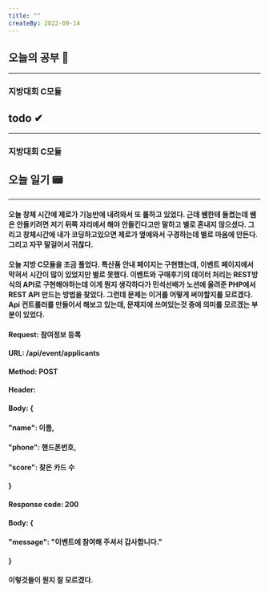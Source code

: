 ```yaml
---
title: ""
createBy: 2022-09-14
---
```

## 오늘의 공부 🎉
---
### 지방대회 C모듈

## todo ✔
---
### 지방대회 C모듈

## 오늘 일기 📟
---
#### 오늘 창체 시간에 제로가 기능반에 내려와서 또 롤하고 있었다. 근데 쌤한테 들켰는데 쌤은 안들키려면 저기 뒤쪽 자리에서 해야 안들킨다고만 말하고 별로 혼내지 않으셨다. 그리고 창체시간에 내가 코딩하고있으면 제로가 옆에와서 구경하는데 별로 마음에 안든다. 그리고 자꾸 말걸어서 귀찮다.
#### 오늘 지방 C모듈을 조금 풀었다. 특산품 안내 페이지는 구현했는데, 이벤트 페이지에서 막혀서 시간이 많이 있었지만 별로 못했다. 이벤트와 구매후기의 데이터 처리는 REST방식의 API로 구현해야하는데 이게 뭔지 생각하다가 민석선배가 노션에 올려준 PHP에서 REST API 만드는 방법을 찾았다. 그런데 문제는 이거를 어떻게 써야할지를 모르겠다. Api 컨트롤러를 만들어서 해보고 있는데, 문제지에 쓰여있는것 중에 의미를 모르겠는 부분이 있었다.
#### Request: 참여정보 등록
#### URL: /api/event/applicants
#### Method: POST
#### Header:
#### Body: {
####     "name": 이름,
####     "phone": 핸드폰번호,
####     "score": 찾은 카드 수
#### }
#### Response code: 200
#### Body: {
####     "message": "이벤트에 참여해 주셔서 갑사합니다."
#### }
#### 이렇것들이 뭔지 잘 모르겠다.